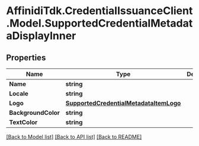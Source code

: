 # AffinidiTdk.CredentialIssuanceClient.Model.SupportedCredentialMetadataDisplayInner

## Properties

Name | Type | Description | Notes
------------ | ------------- | ------------- | -------------
**Name** | **string** |  | 
**Locale** | **string** |  | [optional] 
**Logo** | [**SupportedCredentialMetadataItemLogo**](SupportedCredentialMetadataItemLogo.md) |  | [optional] 
**BackgroundColor** | **string** |  | [optional] 
**TextColor** | **string** |  | [optional] 

[[Back to Model list]](../README.md#documentation-for-models) [[Back to API list]](../README.md#documentation-for-api-endpoints) [[Back to README]](../README.md)

